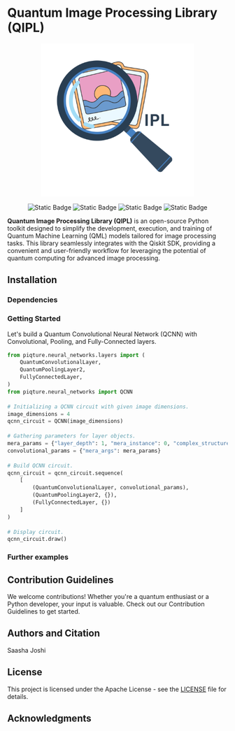 # Quantum Image Processing Library (QIPL)

<p align="center">
    <img src="graphics/QuIPL-svg.svg" alt="QIPL-logo" width="350"/>
</p>
<p align="center">
    <img alt="Static Badge" src="https://img.shields.io/badge/license-Apache_2.0-bright_green">
    <img alt="Static Badge" src="https://img.shields.io/badge/build_status-passing-blue?link=https%3A%2F%2Fgithub.com%2FSaashaJoshi%2Fquantum-image-processing%2Factions">
    <img alt="Static Badge" src="https://img.shields.io/badge/release-0.0.0-orange?link=https%3A%2F%2Fgithub.com%2FSaashaJoshi%2Fquantum-image-processing%2Factions">
    <img alt="Static Badge" src="https://img.shields.io/badge/coverage-91%25-yellow?link=https%3A%2F%2Fgithub.com%2FSaashaJoshi%2Fquantum-image-processing%2Factions">
</p>

**Quantum Image Processing Library (QIPL)** is an open-source Python toolkit designed to simplify the development, execution, and training of Quantum Machine Learning (QML) models tailored for image processing tasks. This library seamlessly integrates with the Qiskit SDK, providing a convenient and user-friendly workflow for leveraging the potential of quantum computing for advanced image processing.

## Installation

### Dependencies

### Getting Started

Let's build a Quantum Convolutional Neural Network (QCNN) with Convolutional, Pooling, and Fully-Connected layers.

```python
from piqture.neural_networks.layers import (
    QuantumConvolutionalLayer,
    QuantumPoolingLayer2,
    FullyConnectedLayer,
)
from piqture.neural_networks import QCNN

# Initializing a QCNN circuit with given image dimensions.
image_dimensions = 4
qcnn_circuit = QCNN(image_dimensions)

# Gathering parameters for layer objects.
mera_params = {"layer_depth": 1, "mera_instance": 0, "complex_structure": False}
convolutional_params = {"mera_args": mera_params}

# Build QCNN circuit.
qcnn_circuit = qcnn_circuit.sequence(
    [
        (QuantumConvolutionalLayer, convolutional_params),
        (QuantumPoolingLayer2, {}),
        (FullyConnectedLayer, {})
    ]
)

# Display circuit.
qcnn_circuit.draw()
```

### Further examples

## Contribution Guidelines

We welcome contributions! Whether you're a quantum enthusiast or a Python developer, your input is valuable. Check out our Contribution Guidelines to get started.

## Authors and Citation

Saasha Joshi

## License

This project is licensed under the Apache License - see the [LICENSE](https://github.com/SaashaJoshi/quantum-image-processing/blob/main/LICENSE) file for details.

## Acknowledgments

